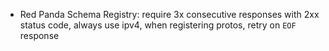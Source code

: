 - Red Panda Schema Registry: require 3x consecutive responses with 2xx status code, always use ipv4, when registering protos, retry on `EOF` response